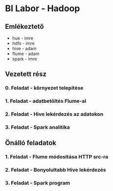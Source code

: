 # BI Labor - Hadoop

## Emlékeztető

* hue - imre
* hdfs - imre
* hive - adam
* flume - adam
* spark - imre

## Vezetett rész

### 0. Feladat - környezet telepítése

### 1. Feladat - adatbetöltés Flume-al

### 2. Feladat - Hive lekérdezés az adatokon

### 3. Feladat - Spark analitika

## Önálló feladatok

### 1. Feladat - Flume módosítása HTTP src-ra

### 2. Feladat - Bonyolultabb Hive lekérdezés

### 3. Feladat - Spark program

